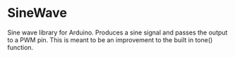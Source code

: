 # SineWave
Sine wave library for Arduino.  Produces a sine signal and passes the output to a PWM pin.  This is meant to be an improvement to the built in tone() function.
